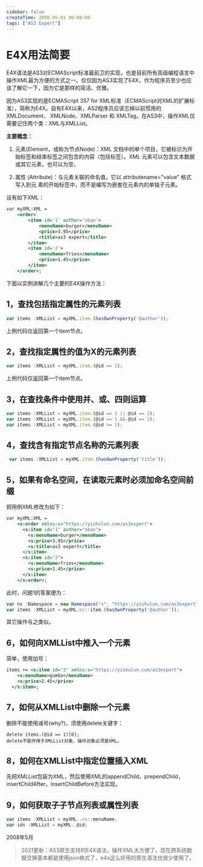 ```yaml
---
sidebar: false
createTime: 2008-05-01 00:00:00
tags: ["AS3 Expert"]
---
```

# E4X用法简要

E4X语法是AS3对ECMAScript标准最前卫的实现，也是目前所有高级编程语言中操作XML最为方便的方式之一。仅仅因为AS3实现了E4X，作为程序员至少也应该了解它一下，因为它是那样的简洁、优雅。

因为AS3实现的是ECMAScript 357 for XML标准（ECMAScript对XML的扩展标准），简称为E4X。自有E4X以来，AS2程序员应该忘掉以前惯用的XMLDocument、 XMLNode、XMLParser 和 XMLTag。在AS3中，操作XML仅需要记住两个类：XML与XMLList。

**主要概念：**

1) 元素(Element，或称为节点Node)：XML 文档中的单个项目，它被标识为开始标签和结束标签之间包含的内容（包括标签）。XML 元素可以包含文本数据或其它元素，也可以为空。

2) 属性 (Attribute)：与元素关联的命名值，它以 attributename="value" 格式写入到元
素的开始标签中，而不是编写为嵌套在元素内的单独子元素。

设有如下XML：
```xml
var myXML:XML =
    <order>
        <item id='1' author='sban'>
            <menuName>burger</menuName>
            <price>3.95</price>                            
            <title>as3 expert</title>
        </item>
        <item id='2'>
            <menuName>fries</menuName>
            <price>1.45</price>
        </item>
    </order>;
```

下面以实例讲解几个主要的E4X操作方法：

## 1，查找包括指定属性的元素列表

```js
var items :XMLList = myXML.item.(hasOwnProperty('@author'));
```

上例代码仅返回第一个item节点。

## 2，查找指定属性的值为X的元素列表

```js
var items :XMLList = myXML.item.(@id == 1);
```

上例代码仅返回第一个item节点。

## 3，在查找条件中使用并、或、四则运算

```js
var items :XMLList = myXML.item.(@id == 1 || @id == 2);
var items :XMLList = myXML.item.(@id == 1 && @id == 2);
var items :XMLList = myXML.item.(@id >= 1);
```

## 4，查找含有指定节点名称的元素列表

```js
 var items :XMLList = myXML.item.(hasOwnProperty('title'));
```

## 5，如果有命名空间，在读取元素时必须加命名空间前缀

把用例XML修改为如下：

```xml
var myXML:XML =
    <s:order xmlns:s="https://yishulun.com/as3expert">
      <s:item id="1" author="sban">
        <s:menuName>burger</menuName>
        <s:price>3.95</price>
        <s:title>as3 expert</title>
      </s:item>
      <s:item id="2">
        <s:menuName>fries</menuName>
        <s:price>1.45</price>
      </s:item>
    </s:order>;
```

此时，问题1的答案便为：

```js
var ns :Namespace = new Namespace("s", "https://yishulun.com/as3expert");
var items :XMLList = myXML.ns::item.(hasOwnProperty('@author'));
```

其它操作与之类似。

## 6，如何向XMLList中推入一个元素

简单，使用加号：

```xml
items += <s:item id="3" xmlns:s="https://yishulun.com/as3expert">
    <s:menuName>gumbo</menuName>
    <s:price>2.45</price>
  </s:item>;
```

## 7，如何从XMLList中删除一个元素

删除不能使用减号(why?)，须使用delete关键字：

```
delete items.(@id == 1)[0];
delete不能作用于XMLList对象，操作对象必须是XML。
```

## 8，如何在XMLList中指定位置插入XML

先把XMLList包装为XML，然后使用XML的appendChild，prependChild，insertChildAfter，insertChildBefore方法实现。

## 9，如何获取子子节点列表或属性列表

```js
var items :XMLList = myXML..ns::menuName;
var ids :XMLList = myXML..@id;
```

2008年5月

> 2021更新：AS3原生支持的E4X语法，操作XML太方便了。现在跨系统数据交换基本都是使用json格式了，e4x这么好用的原生语法也很少使用了。